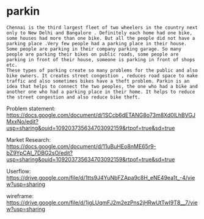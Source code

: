 # parkin
 
	Chennai is the third largest fleet of two wheelers in the country next only to New Delhi and Bangalore . Definitely each home had one bike, some houses had more than one bike. But all the people did not have a parking place .Very few people had a parking place in their house. Some people are parking in their company parking garage. So many people are parking their bikes on public roads, some people are parking in front of their house, someone is parking in front of shops etc. 
	These types of parking create so many problems for the public and also bike owners. It creates street congestion , reduces road space to make traffic and also sometimes bikes have a theft problem. Parkin is an idea that helps to connect the two peoples, the one who had a bike and another one who had a parking place in their home. It helps to reduce the street congestion and also reduce bike theft. 

Problem statement: https://docs.google.com/document/d/1SCcb6dETANG8o73m8Xd0lLhBVGJMxxNo/edit?usp=sharing&ouid=109203735634703092159&rtpof=true&sd=true

Market Research: https://docs.google.com/document/d/11uBuHEo8nME65r9-bZ9YpCAI_7DBG2sO/edit?usp=sharing&ouid=109203735634703092159&rtpof=true&sd=true

Userflow: https://drive.google.com/file/d/1tts9J4YuNbFZApa9c8H_eNE49ea1t_-4/view?usp=sharing

wireframe: https://drive.google.com/file/d/1jgLUqmFJ2m2ezPns2jHRwUtTwI9T8__7/view?usp=sharing
